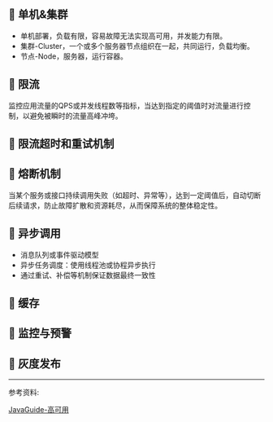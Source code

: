 ## 📌 单机&集群

- 单机部署，负载有限，容易故障无法实现高可用，并发能力有限。
- 集群-Cluster，一个或多个服务器节点组织在一起，共同运行，负载均衡。
- 节点-Node，服务器，运行容器。

## 📌 限流

监控应用流量的QPS或并发线程数等指标，当达到指定的阈值时对流量进行控制，以避免被瞬时的流量高峰冲垮。

## 📌 限流超时和重试机制

## 📌 熔断机制

当某个服务或接口持续调用失败（如超时、异常等），达到一定阈值后，自动切断后续请求，防止故障扩散和资源耗尽，从而保障系统的整体稳定性。

## 📌 异步调用

* 消息队列或事件驱动模型
* 异步任务调度：使用线程池或协程异步执行
* 通过重试、补偿等机制保证数据最终一致性

## 📌 缓存

## 📌 监控与预警

## 📌 灰度发布

---

参考资料:

[JavaGuide-高可用](https://javaguide.cn/high-availability/high-availability-system-design.html)



